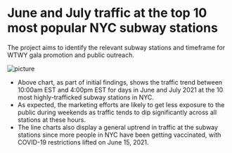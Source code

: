# June and July traffic at the top 10 most popular NYC subway stations

The project aims to identify the relevant subway stations and timeframe for WTWY gala promotion and public outreach.

![picture](https://github.com/nkim500/Metis_Projects/blob/main/Unknown.png?raw=true)

- Above chart, as part of initial findings, shows the traffic trend between 10:00am EST and 4:00pm EST for days in June and July 2021 at the 10 most highly-trafficked subway stations in NYC. 
- As expected, the marketing efforts are likely to get less exposure to the public during weekends as traffic tends to dip significantly across all stations at these hours. 
- The line charts also display a general uptrend in traffic at the subway stations since more people in NYC have been getting vaccinated, with COVID-19 restrictions lifted on June 15, 2021. 

